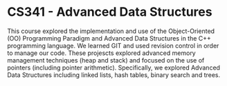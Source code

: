 # CS341 - Advanced Data Structures

This course explored the implementation and use of the Object-Oriented (OO) Programming Paradigm and Advanced Data Structures in the C++ programming language. We learned GIT and used revision control in order to manage our code. These projescts explored advanced memory management techniques (heap and stack) and focused on the use of pointers (including pointer arithmetic). Specifically, we explored Advanced Data Structures including linked lists, hash tables, binary search and trees.
